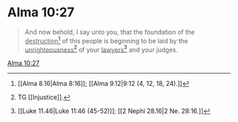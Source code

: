 # Alma 10:27

> And now behold, I say unto you, that the foundation of the <u>destruction</u>[^a] of this people is beginning to be laid by the <u>unrighteousness</u>[^b] of your <u>lawyers</u>[^c] and your judges.

[Alma 10:27](https://www.churchofjesuschrist.org/study/scriptures/bofm/alma/10?lang=eng&id=p27#p27)


[^a]: [[Alma 8.16|Alma 8:16]]; [[Alma 9.12|9:12 (4, 12, 18, 24).]]
[^b]: TG [[Injustice]].
[^c]: [[Luke 11.46|Luke 11:46 (45-52)]]; [[2 Nephi 28.16|2 Ne. 28:16.]]

